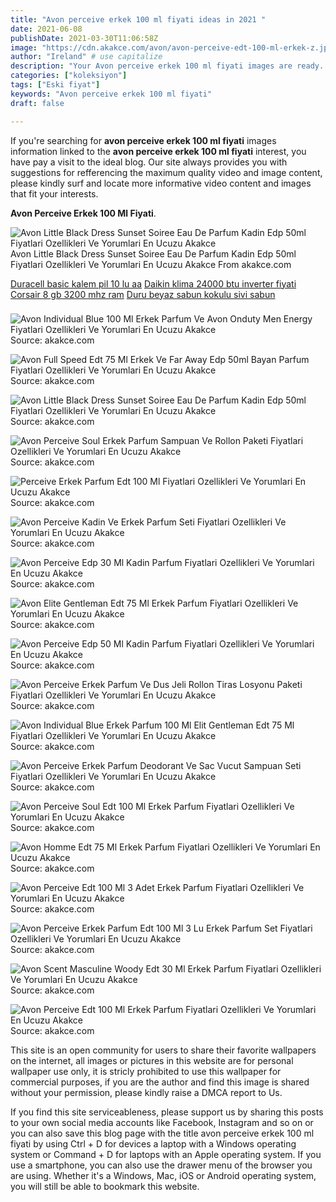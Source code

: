 ```yaml
---
title: "Avon perceive erkek 100 ml fiyati ideas in 2021 "
date: 2021-06-08
publishDate: 2021-03-30T11:06:58Z
image: "https://cdn.akakce.com/avon/avon-perceive-edt-100-ml-erkek-z.jpg"
author: "Ireland" # use capitalize
description: "Your Avon perceive erkek 100 ml fiyati images are ready. Avon perceive erkek 100 ml fiyati are a topic that is being searched for and liked by netizens today. You can Get the Avon perceive erkek 100 ml fiyati files here. Get all free images."
categories: ["koleksiyon"]
tags: ["Eski fiyat"]
keywords: "Avon perceive erkek 100 ml fiyati"
draft: false

---
```


If you're searching for **avon perceive erkek 100 ml fiyati** images information linked to the **avon perceive erkek 100 ml fiyati** interest, you have pay a visit to the ideal  blog.  Our site always  provides you with  suggestions  for refferencing  the maximum  quality video and image  content, please kindly surf and locate more informative video content and images  that fit your interests.

**Avon Perceive Erkek 100 Ml Fiyati**. 

![Avon Little Black Dress Sunset Soiree Eau De Parfum Kadin Edp 50ml Fiyatlari Ozellikleri Ve Yorumlari En Ucuzu Akakce](https://cdn.dsmcdn.com/ty42/product/media/images/20201230/11/43553045/124874510/1/1_org_zoom.jpg?boutiqueId=316707&amp;merchantId=115681 "Avon Little Black Dress Sunset Soiree Eau De Parfum Kadin Edp 50ml Fiyatlari Ozellikleri Ve Yorumlari En Ucuzu Akakce")
Avon Little Black Dress Sunset Soiree Eau De Parfum Kadin Edp 50ml Fiyatlari Ozellikleri Ve Yorumlari En Ucuzu Akakce From akakce.com

[Duracell basic kalem pil 10 lu aa](/duracell-basic-kalem-pil-10-lu-aa/)
[Daikin klima 24000 btu inverter fiyati](/daikin-klima-24000-btu-inverter-fiyati/)
[Corsair 8 gb 3200 mhz ram](/corsair-8-gb-3200-mhz-ram/)
[Duru beyaz sabun kokulu sivi sabun](/duru-beyaz-sabun-kokulu-sivi-sabun/)



### 

 


![Avon Individual Blue 100 Ml Erkek Parfum Ve Avon Onduty Men Energy Fiyatlari Ozellikleri Ve Yorumlari En Ucuzu Akakce](https://cdn.akakce.com/iv/12088/775/775679000z.jpg "Avon Individual Blue 100 Ml Erkek Parfum Ve Avon Onduty Men Energy Fiyatlari Ozellikleri Ve Yorumlari En Ucuzu Akakce")
Source: akakce.com

 

![Avon Full Speed Edt 75 Ml Erkek Ve Far Away Edp 50ml Bayan Parfum Fiyatlari Ozellikleri Ve Yorumlari En Ucuzu Akakce](https://cdn.akakce.com/iv/12088/102/1023522648z.jpg "Avon Full Speed Edt 75 Ml Erkek Ve Far Away Edp 50ml Bayan Parfum Fiyatlari Ozellikleri Ve Yorumlari En Ucuzu Akakce")
Source: akakce.com

 

![Avon Little Black Dress Sunset Soiree Eau De Parfum Kadin Edp 50ml Fiyatlari Ozellikleri Ve Yorumlari En Ucuzu Akakce](https://cdn.dsmcdn.com/ty42/product/media/images/20201230/11/43553045/124874510/1/1_org_zoom.jpg?boutiqueId=316707&amp;merchantId=115681 "Avon Little Black Dress Sunset Soiree Eau De Parfum Kadin Edp 50ml Fiyatlari Ozellikleri Ve Yorumlari En Ucuzu Akakce")
Source: akakce.com

 

![Avon Perceive Soul Erkek Parfum Sampuan Ve Rollon Paketi Fiyatlari Ozellikleri Ve Yorumlari En Ucuzu Akakce](https://cdn.akakce.com/iv/10022/101/1011432022z.jpg "Avon Perceive Soul Erkek Parfum Sampuan Ve Rollon Paketi Fiyatlari Ozellikleri Ve Yorumlari En Ucuzu Akakce")
Source: akakce.com

 

![Perceive Erkek Parfum Edt 100 Ml Fiyatlari Ozellikleri Ve Yorumlari En Ucuzu Akakce](https://cdn.akakce.com/iv/11070/857/857907455z.jpg "Perceive Erkek Parfum Edt 100 Ml Fiyatlari Ozellikleri Ve Yorumlari En Ucuzu Akakce")
Source: akakce.com

 

![Avon Perceive Kadin Ve Erkek Parfum Seti Fiyatlari Ozellikleri Ve Yorumlari En Ucuzu Akakce](https://iis-akakce.akamaized.net/p.z?%2F%2Fcdn%2Edsmcdn%2Ecom%2Fty2%2Fproduct%2Fmedia%2Fimages%2F20200414%2F17%2F1851856%2F68703368%2F1%2F1%5Forg%5Fzoom%2Ejpg%3FboutiqueId%3D549246%26merchantId%3D115681 "Avon Perceive Kadin Ve Erkek Parfum Seti Fiyatlari Ozellikleri Ve Yorumlari En Ucuzu Akakce")
Source: akakce.com

 

![Avon Perceive Edp 30 Ml Kadin Parfum Fiyatlari Ozellikleri Ve Yorumlari En Ucuzu Akakce](https://cdn.akakce.com/avon/avon-perceive-edp-30-ml-kadin-x.jpg "Avon Perceive Edp 30 Ml Kadin Parfum Fiyatlari Ozellikleri Ve Yorumlari En Ucuzu Akakce")
Source: akakce.com

 

![Avon Elite Gentleman Edt 75 Ml Erkek Parfum Fiyatlari Ozellikleri Ve Yorumlari En Ucuzu Akakce](https://cdn.akakce.com/avon/avon-elite-gentleman-edt-75-ml-erkek-z.jpg "Avon Elite Gentleman Edt 75 Ml Erkek Parfum Fiyatlari Ozellikleri Ve Yorumlari En Ucuzu Akakce")
Source: akakce.com

 

![Avon Perceive Edp 50 Ml Kadin Parfum Fiyatlari Ozellikleri Ve Yorumlari En Ucuzu Akakce](https://cdn.akakce.com/avon/avon-perceive-edp-50-ml-kadin-z.jpg "Avon Perceive Edp 50 Ml Kadin Parfum Fiyatlari Ozellikleri Ve Yorumlari En Ucuzu Akakce")
Source: akakce.com

 

![Avon Perceive Erkek Parfum Ve Dus Jeli Rollon Tiras Losyonu Paketi Fiyatlari Ozellikleri Ve Yorumlari En Ucuzu Akakce](https://iis-akakce.akamaized.net/p.z?%2F%2Fproductimages%2Ehepsiburada%2Enet%2Fs%2F44%2F600%2F10809031983154%2Ejpg "Avon Perceive Erkek Parfum Ve Dus Jeli Rollon Tiras Losyonu Paketi Fiyatlari Ozellikleri Ve Yorumlari En Ucuzu Akakce")
Source: akakce.com

 

![Avon Individual Blue Erkek Parfum 100 Ml Elit Gentleman Edt 75 Ml Fiyatlari Ozellikleri Ve Yorumlari En Ucuzu Akakce](https://cdn.akakce.com/iv/12088/102/1020837767z.jpg "Avon Individual Blue Erkek Parfum 100 Ml Elit Gentleman Edt 75 Ml Fiyatlari Ozellikleri Ve Yorumlari En Ucuzu Akakce")
Source: akakce.com

 

![Avon Perceive Erkek Parfum Deodorant Ve Sac Vucut Sampuan Seti Fiyatlari Ozellikleri Ve Yorumlari En Ucuzu Akakce](https://iis-akakce.akamaized.net/p.x?%2F%2Fcdn03%2Eciceksepeti%2Ecom%2Fcicek%2Fkc3970424%2D1%2FM%2Favon%2Dperceive%2Derkek%2Dparfum%2Ddeodorant%2Dve%2Dsac%2Dvucut%2Dsampuan%2Dseti%2Dkc3970424%2D1%2Db6853b14b0764beabd19114f9636abf4%2Ejpg "Avon Perceive Erkek Parfum Deodorant Ve Sac Vucut Sampuan Seti Fiyatlari Ozellikleri Ve Yorumlari En Ucuzu Akakce")
Source: akakce.com

 

![Avon Perceive Soul Edt 100 Ml Erkek Parfum Fiyatlari Ozellikleri Ve Yorumlari En Ucuzu Akakce](https://cdn.akakce.com/avon/avon-perceive-soul-edt-100-ml-erkek-z.jpg "Avon Perceive Soul Edt 100 Ml Erkek Parfum Fiyatlari Ozellikleri Ve Yorumlari En Ucuzu Akakce")
Source: akakce.com

 

![Avon Homme Edt 75 Ml Erkek Parfum Fiyatlari Ozellikleri Ve Yorumlari En Ucuzu Akakce](https://cdn.akakce.com/avon/avon-homme-edt-75-ml-erkek-z.jpg "Avon Homme Edt 75 Ml Erkek Parfum Fiyatlari Ozellikleri Ve Yorumlari En Ucuzu Akakce")
Source: akakce.com

 

![Avon Perceive Edt 100 Ml 3 Adet Erkek Parfum Fiyatlari Ozellikleri Ve Yorumlari En Ucuzu Akakce](https://iis-akakce.akamaized.net/p.z?%2F%2Fcdn03%2Eciceksepeti%2Ecom%2Fcicek%2Fkc2902718%2D1%2FM%2Favon%2Dperceive%2Derkek%2Dparfum%2Dedt%2D100%2Dml%2D%2Duclu%2Dset%2Dkc2902718%2D1%2Dcb6f73aa924b493da3c78ee84033ed26%2Ejpg "Avon Perceive Edt 100 Ml 3 Adet Erkek Parfum Fiyatlari Ozellikleri Ve Yorumlari En Ucuzu Akakce")
Source: akakce.com

 

![Avon Perceive Erkek Parfum Edt 100 Ml 3 Lu Erkek Parfum Set Fiyatlari Ozellikleri Ve Yorumlari En Ucuzu Akakce](https://iis-akakce.akamaized.net/p.z?%2F%2Fcdn%2Edsmcdn%2Ecom%2Fty96%2Fproduct%2Fmedia%2Fimages%2F20210406%2F00%2Fe67fa48a%2F64140825%2F1%2F1%5Forg%5Fzoom%2Ejpg%3FboutiqueId%3D549246%26merchantId%3D107599 "Avon Perceive Erkek Parfum Edt 100 Ml 3 Lu Erkek Parfum Set Fiyatlari Ozellikleri Ve Yorumlari En Ucuzu Akakce")
Source: akakce.com

 

![Avon Scent Masculine Woody Edt 30 Ml Erkek Parfum Fiyatlari Ozellikleri Ve Yorumlari En Ucuzu Akakce](https://cdn.akakce.com/avon/avon-scent-masculine-woody-edt-30-ml-erkek-z.jpg "Avon Scent Masculine Woody Edt 30 Ml Erkek Parfum Fiyatlari Ozellikleri Ve Yorumlari En Ucuzu Akakce")
Source: akakce.com

 

![Avon Perceive Edt 100 Ml Erkek Parfum Fiyatlari Ozellikleri Ve Yorumlari En Ucuzu Akakce](https://cdn.akakce.com/avon/avon-perceive-edt-100-ml-erkek-z.jpg "Avon Perceive Edt 100 Ml Erkek Parfum Fiyatlari Ozellikleri Ve Yorumlari En Ucuzu Akakce")
Source: akakce.com

 

This site is an open community for users to share their favorite wallpapers on the internet, all images or pictures in this website are for personal wallpaper use only, it is stricly prohibited to use this wallpaper for commercial purposes, if you are the author and find this image is shared without your permission, please kindly raise a DMCA report to Us.

If you find this site serviceableness, please support us by sharing this posts to your own social media accounts like Facebook, Instagram and so on or you can also save this blog page with the title avon perceive erkek 100 ml fiyati by using Ctrl + D for devices a laptop with a Windows operating system or Command + D for laptops with an Apple operating system. If you use a smartphone, you can also use the drawer menu of the browser you are using. Whether it's a Windows, Mac, iOS or Android operating system, you will still be able to bookmark this website.
